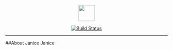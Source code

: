 <p align="center"><img height=
"50px" src="http://final-405.herokuapp.com/logo.svg"></p>
<p align="center">
<a href="https://travis-ci.com/ajudeht/janice-app"><img src="https://travis-ci.com/ajudeht/janice-app.svg?token=7e7rcNQXN5Qs5HwHwYYT&branch=master" alt="Build Status"></a>
<hr />
</p>
##About Janice
Janice
